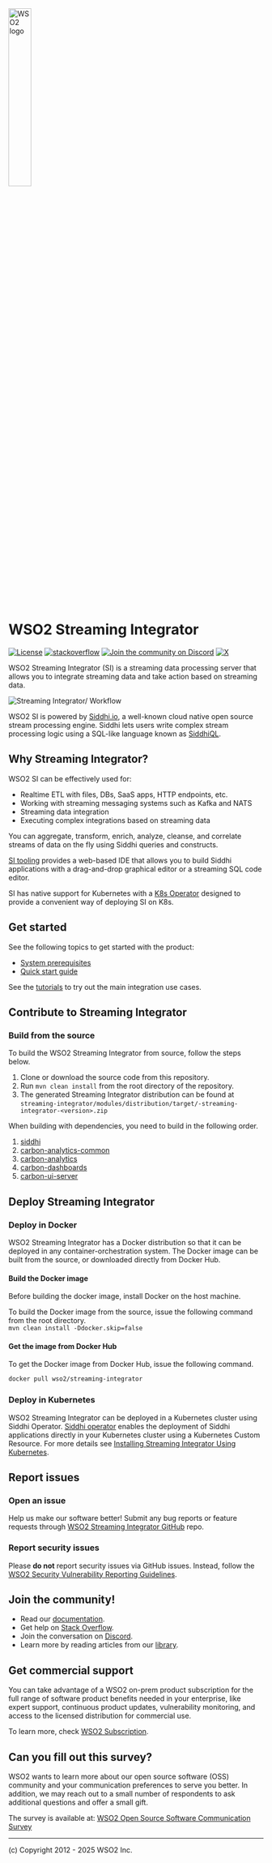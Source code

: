<img src="https://wso2.cachefly.net/wso2/sites/all/image_resources/wso2-branding-logos/wso2-logo-orange.png" alt="WSO2 logo" width=30% height=30% />

# WSO2 Streaming Integrator

[![License](https://img.shields.io/badge/License-Apache%202.0-blue.svg)](https://opensource.org/licenses/Apache-2.0)
[![stackoverflow](https://img.shields.io/badge/Get%20Support%20on%20Stack%20Overflow-Streaming%20Integrator-orange)](https://stackoverflow.com/questions/tagged/wso2-streaming-integrator)
[![Join the community on Discord](https://img.shields.io/badge/Join%20us%20on%20Discord-wso2-orange)](https://discord.com/invite/wso2)
[![X](https://img.shields.io/twitter/follow/wso2.svg?style=social&label=Follow%20Us)](https://twitter.com/intent/follow?screen_name=wso2)

WSO2 Streaming Integrator (SI) is a streaming data processing server that allows you to integrate streaming data and take action based on streaming data.

![Streaming Integrator/ Workflow](docs/images/streaming-integrator.png)

WSO2 SI is powered by [Siddhi.io](https://siddhi.io/), a well-known cloud native open source stream processing engine. Siddhi lets users write complex stream processing logic using a SQL-like language known as [SiddhiQL](https://siddhi.io/en/v5.0/docs/).

## Why Streaming Integrator? 

WSO2 SI can be effectively used for:
- Realtime ETL with files, DBs, SaaS apps, HTTP endpoints, etc.
- Working with streaming messaging systems such as Kafka and NATS
- Streaming data integration
- Executing complex integrations based on streaming data

 You can aggregate, transform, enrich, analyze, cleanse, and correlate streams of data on the fly using Siddhi queries and constructs.

[SI tooling](https://github.com/wso2/streaming-integrator-tooling) provides a web-based IDE that allows you to build Siddhi applications with a drag-and-drop graphical editor or a streaming SQL code editor.

SI has native support for Kubernetes with a [K8s Operator](https://siddhi.io/en/v5.1/docs/siddhi-as-a-kubernetes-microservice/) designed to provide a convenient way of deploying SI on K8s. 

## Get started

See the following topics to get started with the product:
- [System prerequisites](https://si.docs.wso2.com/setup/installing-si-in-vm/#system-requirements)
- [Quick start guide](https://si.docs.wso2.com/quick-start-guide/quick-start-guide/)

See the [tutorials](https://si.docs.wso2.com/examples/tutorials-overview/) to try out the main integration use cases.

## Contribute to Streaming Integrator

### Build from the source

To build the WSO2 Streaming Integrator from source, follow the steps below.

  1. Clone or download the source code from this repository.
  2. Run `mvn clean install` from the root directory of the repository.
  3. The generated Streaming Integrator distribution can be found at `streaming-integrator/modules/distribution/target/-streaming-integrator-<version>.zip`

When building with dependencies, you need to build in the following order.
  1. [siddhi](https://github.com/siddhi-io/siddhi)
  2. [carbon-analytics-common](https://github.com/wso2/carbon-analytics-common)
  3. [carbon-analytics](https://github.com/wso2/carbon-analytics)
  4. [carbon-dashboards](https://github.com/wso2/carbon-dashboards)
  5. [carbon-ui-server](https://github.com/wso2/carbon-ui-server)

## Deploy Streaming Integrator

### Deploy in Docker

WSO2 Streaming Integrator has a Docker distribution so that it can be deployed in any container-orchestration system.
The Docker image can be built from the source, or downloaded directly from Docker Hub.

#### Build the Docker image

Before building the docker image, install Docker on the host machine.

To build the Docker image from the source, issue the following command from the root directory.<br/>
`mvn clean install -Ddocker.skip=false`

#### Get the image from Docker Hub

To get the Docker image from Docker Hub, issue the following command.


```bash
docker pull wso2/streaming-integrator
```

### Deploy in Kubernetes

WSO2 Streaming Integrator can be deployed in a Kubernetes cluster using Siddhi Operator. [Siddhi operator](https://github.com/siddhi-io/siddhi-operator) enables the deployment of Siddhi applications directly in your Kubernetes cluster using a Kubernetes Custom Resource.
For more details see [Installing Streaming Integrator Using Kubernetes](https://si.docs.wso2.com/setup/installing-si-using-kubernetes/).

## Report issues

### Open an issue

Help us make our software better! Submit any bug reports or feature requests through [WSO2 Streaming Integrator GitHub](https://github.com/wso2/product-streaming-integrator) repo.

### Report security issues

Please **do not** report security issues via GitHub issues. Instead, follow the [WSO2 Security Vulnerability Reporting Guidelines](https://security.docs.wso2.com/en/latest/security-reporting/vulnerability-reporting-guidelines/).

## Join the community!

- Read our [documentation](https://si.docs.wso2.com/en/latest/).
- Get help on [Stack Overflow](https://stackoverflow.com/questions/tagged/wso2-streaming-integrator).
- Join the conversation on [Discord](https://discord.gg/wso2).
- Learn more by reading articles from our [library](https://wso2.com/library).

## Get commercial support

You can take advantage of a WSO2 on-prem product subscription for the full range of software product benefits needed in your enterprise, like expert support, continuous product updates, vulnerability monitoring, and access to the licensed distribution for commercial use.

To learn more, check [WSO2 Subscription](https://wso2.com/subscription/).

## Can you fill out this survey?

WSO2 wants to learn more about our open source software (OSS) community and your communication preferences to serve you better.
In addition, we may reach out to a small number of respondents to ask additional questions and offer a small gift.

The survey is available at: [WSO2 Open Source Software Communication Survey
](https://forms.gle/h5q4M3K7vyXba3bK6)

--------------------------------------------------------------------------------
(c) Copyright 2012 - 2025 WSO2 Inc.